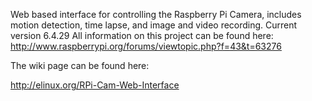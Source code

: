 Web based interface for controlling the Raspberry Pi Camera, includes motion detection, time lapse, and image and video recording.
Current version 6.4.29
All information on this project can be found here: http://www.raspberrypi.org/forums/viewtopic.php?f=43&t=63276

The wiki page can be found here:

http://elinux.org/RPi-Cam-Web-Interface
